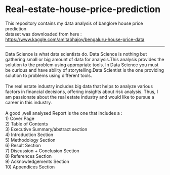 # Real-estate-house-price-prediction
This repository contains my data analysis of banglore house price prediction <br>
dataset was downloaded from here : https://www.kaggle.com/amitabhajoy/bengaluru-house-price-data  <br>
<hr>
Data Science is what data scientists do. Data Science is nothing but gathering small or big amount of data for analysis.This analysis provides the solution to the problem using appropriate tools. In Data Science you must be curious and have ability of storytelling.Data Scientist is the one providing solution to problems using different tools.
<br><br>
The real estate industry includes big data that helps to analyze various factors in financial decisions, offering insights about risk analysis. Thus, I am passionate about the real estate industry and would like to pursue a career in this industry. 
<br><br>
A good ,well analysed Report is the one that includes a : <br>
1) Cover Page<br>
2) Table of Contents<br>
3) Executive Summary/abstract section <br>
4) Introduction Section<br>
5) Methodology Section<br>
6) Result Section<br>
7) Discussion + Conclusion Section<br>
8) References Section<br>
9) Acknowledgements Section <br>
10) Appendices Section<br>
